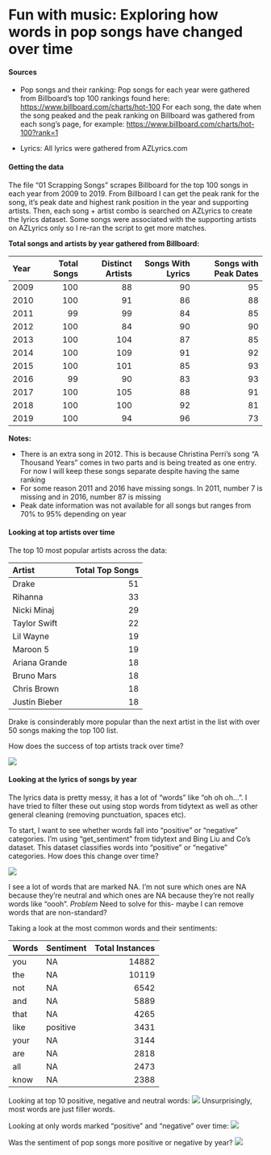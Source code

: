Fun with music: Exploring how words in pop songs have changed over time
================

#### Sources

  - Pop songs and their ranking: Pop songs for each year were gathered
    from Billboard’s top 100 rankings found here:
    <https://www.billboard.com/charts/hot-100> For each song, the date
    when the song peaked and the peak ranking on Billboard was gathered
    from each song’s page, for example:
    <https://www.billboard.com/charts/hot-100?rank=1>

  - Lyrics: All lyrics were gathered from AZLyrics.com

#### Getting the data

The file “01 Scrapping Songs” scrapes Billboard for the top 100 songs in
each year from 2009 to 2019. From Billboard I can get the peak rank for
the song, it’s peak date and highest rank position in the year and
supporting artists. Then, each song + artist combo is searched on
AZLyrics to create the lyrics dataset. Some songs were associated with
the supporting artists on AZLyrics only so I re-ran the script to get
more matches.

**Total songs and artists by year gathered from
Billboard:**

| Year | Total Songs | Distinct Artists | Songs With Lyrics | Songs with Peak Dates |
| :--- | ----------: | ---------------: | ----------------: | --------------------: |
| 2009 |         100 |               88 |                90 |                    95 |
| 2010 |         100 |               91 |                86 |                    88 |
| 2011 |          99 |               99 |                84 |                    85 |
| 2012 |         100 |               84 |                90 |                    90 |
| 2013 |         100 |              104 |                87 |                    85 |
| 2014 |         100 |              109 |                91 |                    92 |
| 2015 |         100 |              101 |                85 |                    93 |
| 2016 |          99 |               90 |                83 |                    93 |
| 2017 |         100 |              105 |                88 |                    91 |
| 2018 |         100 |              100 |                92 |                    81 |
| 2019 |         100 |               94 |                96 |                    73 |

**Notes:**

  - There is an extra song in 2012. This is because Christina Perri’s
    song “A Thousand Years” comes in two parts and is being treated as
    one entry. For now I will keep these songs separate despite having
    the same ranking
  - For some reason 2011 and 2016 have missing songs. In 2011, number 7
    is missing and in 2016, number 87 is missing
  - Peak date information was not available for all songs but ranges
    from 70% to 95% depending on year

#### Looking at top artists over time

The top 10 most popular artists across the data:

| Artist        | Total Top Songs |
| :------------ | --------------: |
| Drake         |              51 |
| Rihanna       |              33 |
| Nicki Minaj   |              29 |
| Taylor Swift  |              22 |
| Lil Wayne     |              19 |
| Maroon 5      |              19 |
| Ariana Grande |              18 |
| Bruno Mars    |              18 |
| Chris Brown   |              18 |
| Justin Bieber |              18 |

Drake is consinderably more popular than the next artist in the list
with over 50 songs making the top 100 list.

How does the success of top artists track over time?

![](readme_files/figure-gfm/unnamed-chunk-3-1.png)<!-- -->

#### Looking at the lyrics of songs by year

The lyrics data is pretty messy, it has a lot of “words” like “oh oh
oh…”. I have tried to filter these out using stop words from
tidytext as well as other general cleaning (removing punctuation, spaces
etc).

To start, I want to see whether words fall into “positive” or “negative”
categories. I’m using “get\_sentiment” from tidytext and Bing Liu and
Co’s dataset. This dataset classifies words into “positive” or
“negative” categories. How does this change over time?

![](readme_files/figure-gfm/unnamed-chunk-4-1.png)<!-- -->

I see a lot of words that are marked NA. I’m not sure which ones are NA
because they’re neutral and which ones are NA because they’re not really
words like “oooh”. *Problem* Need to solve for this- maybe I can remove
words that are non-standard?

Taking a look at the most common words and their sentiments:

| Words | Sentiment | Total Instances |
| :---- | :-------- | --------------: |
| you   | NA        |           14882 |
| the   | NA        |           10119 |
| not   | NA        |            6542 |
| and   | NA        |            5889 |
| that  | NA        |            4265 |
| like  | positive  |            3431 |
| your  | NA        |            3144 |
| are   | NA        |            2818 |
| all   | NA        |            2473 |
| know  | NA        |            2388 |

Looking at top 10 positive, negative and neutral words:
![](readme_files/figure-gfm/unnamed-chunk-6-1.png)<!-- -->
Unsurprisingly, most words are just filler words.

Looking at only words marked “positive” and “negative” over time:
![](readme_files/figure-gfm/unnamed-chunk-7-1.png)<!-- -->

Was the sentiment of pop songs more positive or negative by year?
![](readme_files/figure-gfm/unnamed-chunk-8-1.png)<!-- -->
